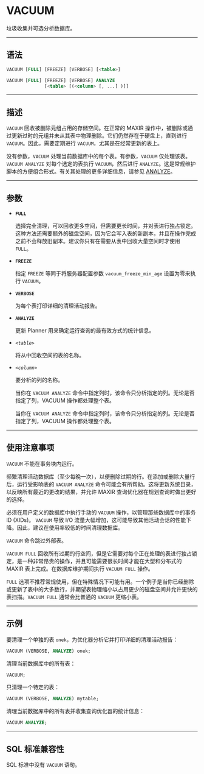 VACUUM
=====

垃圾收集并可选分析数据库。


---

语法
--------

```sql
VACUUM [FULL] [FREEZE] [VERBOSE] [<table>]

VACUUM [FULL] [FREEZE] [VERBOSE] ANALYZE
              [<table> [(<column> [, ...] )]]
```


---

描述
----------

`VACUUM` 回收被删除元组占用的存储空间。在正常的 MAXIR 操作中，被删除或通过更新过时的元组并未从其表中物理删除。它们仍然存在于硬盘上，直到进行 `VACUUM`。因此，需要定期进行 `VACUUM`，尤其是在经常更新的表上。

没有参数，`VACUUM` 处理当前数据库中的每个表。有参数，`VACUUM` 仅处理该表。
`VACUUM ANALYZE` 对每个选定的表执行 `VACUUM`，然后进行 `ANALYZE`。这是常规维护脚本的方便组合形式。有关其处理的更多详细信息，请参见 [ANALYZE](analyze.md)。


---


参数
----------

- **`FULL`**

    选择完全清理，可以回收更多空间，但需要更长时间，并对表进行独占锁定。这种方法还需要额外的磁盘空间，因为它会写入表的新副本，并且在操作完成之前不会释放旧副本。建议你只有在需要从表中回收大量空间时才使用 `FULL`。

- **`FREEZE`**

    指定 `FREEZE` 等同于将服务器配置参数 `vacuum_freeze_min_age` 设置为零来执行 `VACUUM`。

- **`VERBOSE`**

    为每个表打印详细的清理活动报告。

- **`ANALYZE`**

    更新 Planner 用来确定运行查询的最有效方式的统计信息。

- *`<table>`*

    将从中回收空间的表的名称。

- *`<column>`*

    要分析的列的名称。

    当你在 `VACUUM ANALYZE` 命令中指定列时，该命令只分析指定的列。无论是否指定了列，VACUUM 操作都处理整个表。 

    当你在 `VACUUM ANALYZE` 命令中指定列时，该命令只分析指定的列。无论是否指定了列，VACUUM 操作都处理整个表。 


---

使用注意事项
----------

`VACUUM` 不能在事务块内运行。

频繁清理活动数据库（至少每晚一次），以便删除过期的行。在添加或删除大量行后，运行受影响表的 `VACUUM ANALYZE` 命令可能会有所帮助。这将更新系统目录，以反映所有最近的更改的结果，并允许 MAXIR 查询优化器在规划查询时做出更好的选择。

必须在用户定义的数据库中执行手动的 `VACUUM` 操作，以管理那些数据库中的事务 ID (XIDs)。
`VACUUM` 导致 I/O 流量大幅增加，这可能导致其他活动会话的性能下降。因此，建议在使用率较低的时间清理数据库。

`VACUUM` 命令跳过外部表。

`VACUUM FULL` 回收所有过期的行空间，但是它需要对每个正在处理的表进行独占锁定，是一种非常昂贵的操作，并且可能需要很长时间才能在大型和分布式的 MAXIR 表上完成。在数据库维护期间执行 `VACUUM FULL` 操作。

`FULL` 选项不推荐常规使用，但在特殊情况下可能有用。一个例子是当你已经删除或更新了表中的大多数行，并期望表物理缩小以占用更少的磁盘空间并允许更快的表扫描。`VACUUM FULL` 通常会比普通的 `VACUUM` 更缩小表。

---

示例
----------

要清理一个单独的表 `onek`，为优化器分析它并打印详细的清理活动报告：

```sql
VACUUM (VERBOSE, ANALYZE) onek;
```

清理当前数据库中的所有表：

```sql
VACUUM;
```

只清理一个特定的表：

```sql
VACUUM (VERBOSE, ANALYZE) mytable;
```

清理当前数据库中的所有表并收集查询优化器的统计信息：

```sql
VACUUM ANALYZE;
```


---

SQL 标准兼容性
-------------

SQL 标准中没有 `VACUUM` 语句。
